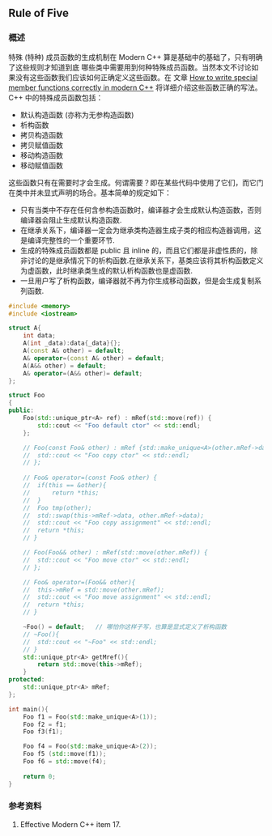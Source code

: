 ## Rule of Five

### 概述

特殊 (特种) 成员函数的生成机制在 Modern C++ 算是基础中的基础了，只有明确了这些规则才知道到底
哪些类中需要用到何种特殊成员函数。当然本文不讨论如果没有这些函数我们应该如何正确定义这些函数。在
文章 [How to write special member functions correctly in modern C++](https://github.com/jpzhu-edu/Dive-Into-Modern-CPP/blob/main/10_smfd.md)
将详细介绍这些函数正确的写法。C++ 中的特殊成员函数包括：
* 默认构造函数 (亦称为无参构造函数)
* 析构函数
* 拷贝构造函数
* 拷贝赋值函数
* 移动构造函数
* 移动赋值函数

这些函数只有在需要时才会生成。何谓需要？即在某些代码中使用了它们，而它门在类中并未显式声明的场合。基本简单的规定如下：

* 只有当类中不存在任何含参构造函数时，编译器才会生成默认构造函数，否则编译器会阻止生成默认构造函数.
* 在继承关系下，编译器一定会为继承类构造器生成子类的相应构造器调用，这是编译完整性的一个重要环节.
* 生成的特殊成员函数都是 public 且 inline 的，而且它们都是非虚性质的，除非讨论的是继承情况下的析构函数.在继承关系下，基类应该将其析构函数定义为虚函数，此时继承类生成的默认析构函数也是虚函数.
* 一旦用户写了析构函数，编译器就不再为你生成移动函数，但是会生成复制系列函数.


```C++
#include <memory>
#include <iostream>

struct A{
	int data;
	A(int _data):data{_data}{};
	A(const A& other) = default;
	A& operator=(const A& other) = default;
	A(A&& other) = default;
	A& operator=(A&& other)= default;
};

struct Foo
{
public:
	Foo(std::unique_ptr<A> ref) : mRef(std::move(ref)) {
		std::cout << "Foo default ctor" << std::endl;
	};

	// Foo(const Foo& other) : mRef {std::make_unique<A>(other.mRef->data)}{
	// 	std::cout << "Foo copy ctor" << std::endl;
	// };
	
	// Foo& operator=(const Foo& other) {
	// 	if(this == &other){
	// 		return *this;
	// 	}
	// 	Foo tmp(other);
	// 	std::swap(this->mRef->data, other.mRef->data);
	// 	std::cout << "Foo copy assignment" << std::endl;
	// 	return *this;
	// }

	// Foo(Foo&& other) : mRef(std::move(other.mRef)) {
	// 	std::cout << "Foo move ctor" << std::endl;
	// };

	// Foo& operator=(Foo&& other){
	// 	this->mRef = std::move(other.mRef);
	// 	std::cout << "Foo move assignment" << std::endl;
	// 	return *this;
	// }

	~Foo() = default;   // 哪怕你这样子写，也算是显式定义了析构函数
	// ~Foo(){
	// 	std::cout << "~Foo" << std::endl;
	// }
	std::unique_ptr<A> getMref(){
		return std::move(this->mRef);
	}
protected:
	std::unique_ptr<A> mRef;
};

int main(){
	Foo f1 = Foo(std::make_unique<A>(1));
	Foo f2 = f1; 
	Foo f3(f1);

	Foo f4 = Foo(std::make_unique<A>(2));
	Foo f5 (std::move(f1));
	Foo f6 = std::move(f4);
	
	return 0;
}
```


### 参考资料

1. Effective Modern C++ item 17.

